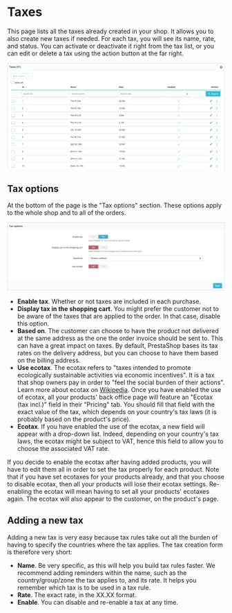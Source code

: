 # Taxes

This page lists all the taxes already created in your shop. It allows you to also create new taxes if needed. For each tax, you will see its name, rate, and status. You can activate or deactivate it right from the tax list, or you can edit or delete a tax using the action button at the far right.

![](<../../../../.gitbook/assets/64225614 (4) (4) (3).png>)

## Tax options <a href="#taxes-en-taxoptions" id="taxes-en-taxoptions"></a>

At the bottom of the page is the "Tax options" section. These options apply to the whole shop and to all of the orders.

![](<../../../../.gitbook/assets/64225615 (4) (4) (2).png>)

* **Enable tax**. Whether or not taxes are included in each purchase.
* **Display tax in the shopping cart**. You might prefer the customer not to be aware of the taxes that are applied to the order. In that case, disable this option.
* **Based on**. The customer can choose to have the product not delivered at the same address as the one the order invoice should be sent to. This can have a great impact on taxes. By default, PrestaShop bases its tax rates on the delivery address, but you can choose to have them based on the billing address.
* **Use ecotax**. The ecotax refers to "taxes intended to promote ecologically sustainable activities via economic incentives". It is a tax that shop owners pay in order to "feel the social burden of their actions". Learn more about ecotax on [Wikipedia](http://en.wikipedia.org/wiki/Ecotax). Once you have enabled the use of ecotax, all your products' back office page will feature an "Ecotax (tax incl.)" field in their "Pricing" tab. You should fill that field with the exact value of the tax, which depends on your country's tax laws (it is probably based on the product's price).
* **Ecotax**. If you have enabled the use of the ecotax, a new field will appear with a drop-down list. Indeed, depending on your country's tax laws, the ecotax might be subject to VAT, hence this field to allow you to choose the associated VAT rate. &#x20;

If you decide to enable the ecotax after having added products, you will have to edit them all in order to set the tax properly for each product. Note that if you have set ecotaxes for your products already, and that you choose to disable ecotax, then all your products will lose their ecotax settings. Re-enabling the ecotax will mean having to set all your products' ecotaxes again. The ecotax will also appear to the customer, on the product's page.

## Adding a new tax <a href="#taxes-en-addinganewtax" id="taxes-en-addinganewtax"></a>

Adding a new tax is very easy because tax rules take out all the burden of having to specify the countries where the tax applies. The tax creation form is therefore very short:

* **Name**. Be very specific, as this will help you build tax rules faster. We recommend adding reminders within the name, such as the country/group/zone the tax applies to, and its rate. It helps you remember which tax is to be used in a tax rule.
* **Rate**. The exact rate, in the XX.XX format.
* **Enable**. You can disable and re-enable a tax at any time.
